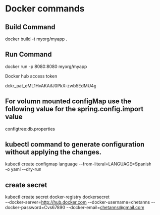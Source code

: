 # Docker commands

## Build Command

docker build -t myorg/myapp .

## Run Command

docker run -p 8080:8080 myorg/myapp

Docker hub access token

dckr_pat_eML1HvAKAifJ0PkX-zwb5EdMU4g

## For volumn mounted configMap use the following value for the spring.config.import value

configtree:db.properties

## kubectl command to generate configuration without applying the changes.

kubectl create configmap language --from-literal=LANGUAGE=Spanish \
-o yaml --dry-run

##  create secret

kubectl create secret docker-registry dockersecret \
--docker-server=http://hub.docker.com --docker-username=chetanns --docker-password=Cvs67890 --docker-email=chetanns@gmail.com